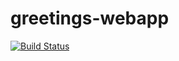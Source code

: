 # greetings-webapp


[![Build Status](https://app.travis-ci.com/V203/greetings-webapp.svg?branch=main)](https://app.travis-ci.com/V203/greetings-webapp)
